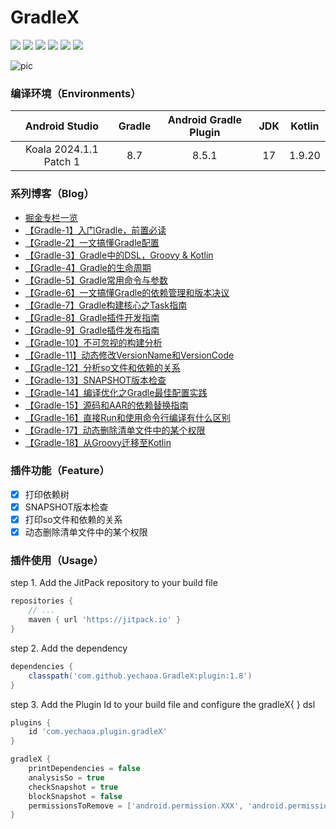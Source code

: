 # GradleX

[![](https://jitpack.io/v/yechaoa/GradleX.svg)](https://jitpack.io/#yechaoa/GradleX)
[![](https://img.shields.io/badge/%E6%8E%98%E9%87%91-yechaoa-blue)](https://juejin.cn/user/659362706101735/posts)
![](https://img.shields.io/badge/CSDN-yechaoa-green.svg)
![](https://img.shields.io/badge/Gradle-8.7-orange.svg)
![](https://img.shields.io/badge/AndroidStudio-Koala-yellow.svg)
![](https://img.shields.io/badge/JDK-17-red.svg)

<img src="/pic/learning gradle.png" alt="pic" />

### 编译环境（Environments）

|     Android Studio     | Gradle | Android Gradle Plugin | JDK | Kotlin |
|:----------------------:|:------:|:---------------------:|:---:|:------:|
| Koala 2024.1.1 Patch 1 |  8.7   |         8.5.1         | 17  | 1.9.20 |

### 系列博客（Blog）

- [掘金专栏一览](https://juejin.cn/column/7123935861976072199)
- [【Gradle-1】入门Gradle，前置必读](https://juejin.cn/post/7155109977579847710)
- [【Gradle-2】一文搞懂Gradle配置](https://juejin.cn/post/7160337743552675847)
- [【Gradle-3】Gradle中的DSL，Groovy & Kotlin](https://juejin.cn/post/7166638852503765006)
- [【Gradle-4】Gradle的生命周期](https://juejin.cn/post/7170684769083555877)
- [【Gradle-5】Gradle常用命令与参数](https://juejin.cn/post/7171493698243395597)
- [【Gradle-6】一文搞懂Gradle的依赖管理和版本决议](https://juejin.cn/post/7215579793261117501)
- [【Gradle-7】Gradle构建核心之Task指南](https://juejin.cn/post/7248207744087277605)
- [【Gradle-8】Gradle插件开发指南](https://juejin.cn/post/7267091810380136508)
- [【Gradle-9】Gradle插件发布指南](https://juejin.cn/post/7280062870669246525)
- [【Gradle-10】不可忽视的构建分析](https://juejin.cn/post/7282150745164005432)
- [【Gradle-11】动态修改VersionName和VersionCode](https://juejin.cn/post/7282691800858705957)
- [【Gradle-12】分析so文件和依赖的关系](https://juejin.cn/post/7287429638019448888)
- [【Gradle-13】SNAPSHOT版本检查](https://juejin.cn/post/7292416512333840438)
- [【Gradle-14】编译优化之Gradle最佳配置实践](https://juejin.cn/post/7344625554529730600)
- [【Gradle-15】源码和AAR的依赖替换指南](https://juejin.cn/post/7354940230301696009)
- [【Gradle-16】直接Run和使用命令行编译有什么区别](https://juejin.cn/post/7366154691031875618)
- [【Gradle-17】动态删除清单文件中的某个权限](https://juejin.cn/post/7367701663169429554)
- [【Gradle-18】从Groovy迁移至Kotlin](https://juejin.cn/post/7372591578756841487)

### 插件功能（Feature）

- [x] 打印依赖树
- [x] SNAPSHOT版本检查
- [x] 打印so文件和依赖的关系
- [x] 动态删除清单文件中的某个权限

### 插件使用（Usage）

step 1. Add the JitPack repository to your build file

```groovy
repositories {
    // ...
    maven { url 'https://jitpack.io' }
}
```

step 2. Add the dependency

```groovy
dependencies {
    classpath('com.github.yechaoa.GradleX:plugin:1.8')
}
```

step 3. Add the Plugin Id to your build file and configure the gradleX{ } dsl

```groovy
plugins {
    id 'com.yechaoa.plugin.gradleX'
}

gradleX {
    printDependencies = false
    analysisSo = true
    checkSnapshot = true
    blockSnapshot = false
    permissionsToRemove = ['android.permission.XXX', 'android.permission.XXX']
}
```